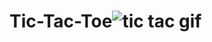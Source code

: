# Tic-Tac-Toe![tic tac gif](https://user-images.githubusercontent.com/85336277/158016866-117ab55b-10e2-431c-b522-8e64cb58eb20.gif)
